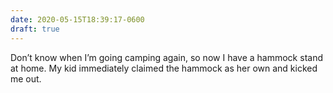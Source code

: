 ```yaml
---
date: 2020-05-15T18:39:17-0600
draft: true
---
```




Don’t know when I’m going camping again, so now I have a hammock stand at home. My kid immediately claimed the hammock as her own and kicked me out.



